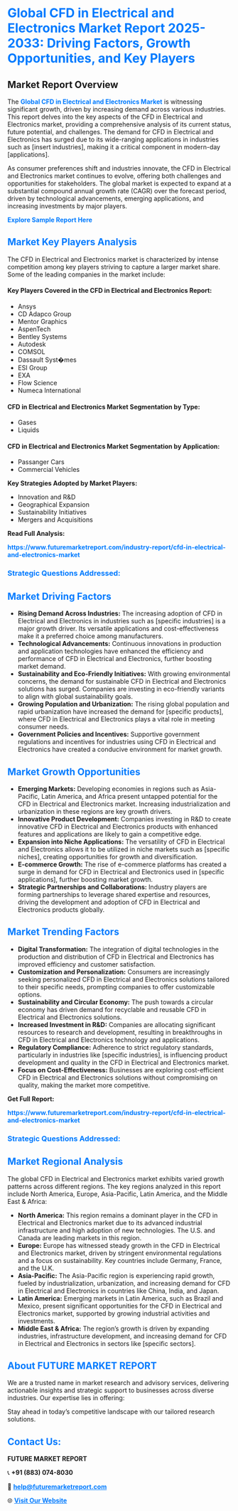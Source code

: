<h1 style="color: #007BFF;">Global CFD in Electrical and Electronics Market Report 2025-2033: Driving Factors, Growth Opportunities, and Key Players</h1>

<section id="overview">
<h2>Market Report Overview</h2>
<p>The <a href="https://www.futuremarketreport.com/industry-report/cfd-in-electrical-and-electronics-market" style="color: #007BFF; text-decoration: none;"><strong>Global CFD in Electrical and Electronics Market</strong></a> is witnessing significant growth, driven by increasing demand across various industries. This report delves into the key aspects of the CFD in Electrical and Electronics market, providing a comprehensive analysis of its current status, future potential, and challenges. The demand for CFD in Electrical and Electronics has surged due to its wide-ranging applications in industries such as [insert industries], making it a critical component in modern-day [applications].</p>
<p>As consumer preferences shift and industries innovate, the CFD in Electrical and Electronics market continues to evolve, offering both challenges and opportunities for stakeholders. The global market is expected to expand at a substantial compound annual growth rate (CAGR) over the forecast period, driven by technological advancements, emerging applications, and increasing investments by major players.</p>
</section>

<section id="overview">
<p><a href="https://www.futuremarketreport.com/request-sample/reportId=32121" style="color: #007BFF; text-decoration: none;"><strong>Explore Sample Report Here</strong></a></p>
</section>

<section id="key-players">
<h2 style="color: #007BFF;">Market Key Players Analysis</h2>
<p>The CFD in Electrical and Electronics market is characterized by intense competition among key players striving to capture a larger market share. Some of the leading companies in the market include:</p>
<h4>Key Players Covered in the CFD in Electrical and Electronics Report:</h4>
<ul><li>Ansys</li><li>CD Adapco Group</li><li>Mentor Graphics</li><li>AspenTech</li><li>Bentley Systems</li><li>Autodesk</li><li>COMSOL</li><li>Dassault Syst�mes</li><li>ESI Group</li><li>EXA</li><li>Flow Science</li><li>Numeca International</li></ul>
<h4>CFD in Electrical and Electronics Market Segmentation by Type:</h4>
<ul><li>Gases</li><li>Liquids</li></ul>

<h4>CFD in Electrical and Electronics Market Segmentation by Application:</h4>
<ul><li>Passanger Cars</li><li>Commercial Vehicles</li></ul>
<p><strong>Key Strategies Adopted by Market Players:</strong></p>
<ul>
<li>Innovation and R&D</li>
<li>Geographical Expansion</li>
<li>Sustainability Initiatives</li>
<li>Mergers and Acquisitions</li>
</ul>
</section>

<section>
<p><strong>Read Full Analysis: </strong></p><a href="https://www.futuremarketreport.com/industry-report/cfd-in-electrical-and-electronics-market" style="color: #007BFF; text-decoration: none;"><strong>https://www.futuremarketreport.com/industry-report/cfd-in-electrical-and-electronics-market</strong></a>
<h3 style="color: #007BFF;">Strategic Questions Addressed:</h3>
</section>

<section id="driving-factors">
<h2 style="color: #007BFF;">Market Driving Factors</h2>
<ul>
<li><strong>Rising Demand Across Industries:</strong> The increasing adoption of CFD in Electrical and Electronics in industries such as [specific industries] is a major growth driver. Its versatile applications and cost-effectiveness make it a preferred choice among manufacturers.</li>
<li><strong>Technological Advancements:</strong> Continuous innovations in production and application technologies have enhanced the efficiency and performance of CFD in Electrical and Electronics, further boosting market demand.</li>
<li><strong>Sustainability and Eco-Friendly Initiatives:</strong> With growing environmental concerns, the demand for sustainable CFD in Electrical and Electronics solutions has surged. Companies are investing in eco-friendly variants to align with global sustainability goals.</li>
<li><strong>Growing Population and Urbanization:</strong> The rising global population and rapid urbanization have increased the demand for [specific products], where CFD in Electrical and Electronics plays a vital role in meeting consumer needs.</li>
<li><strong>Government Policies and Incentives:</strong> Supportive government regulations and incentives for industries using CFD in Electrical and Electronics have created a conducive environment for market growth.</li>
</ul>
</section>

<section id="growth-opportunities">
<h2 style="color: #007BFF;">Market Growth Opportunities</h2>
<ul>
<li><strong>Emerging Markets:</strong> Developing economies in regions such as Asia-Pacific, Latin America, and Africa present untapped potential for the CFD in Electrical and Electronics market. Increasing industrialization and urbanization in these regions are key growth drivers.</li>
<li><strong>Innovative Product Development:</strong> Companies investing in R&D to create innovative CFD in Electrical and Electronics products with enhanced features and applications are likely to gain a competitive edge.</li>
<li><strong>Expansion into Niche Applications:</strong> The versatility of CFD in Electrical and Electronics allows it to be utilized in niche markets such as [specific niches], creating opportunities for growth and diversification.</li>
<li><strong>E-commerce Growth:</strong> The rise of e-commerce platforms has created a surge in demand for CFD in Electrical and Electronics used in [specific applications], further boosting market growth.</li>
<li><strong>Strategic Partnerships and Collaborations:</strong> Industry players are forming partnerships to leverage shared expertise and resources, driving the development and adoption of CFD in Electrical and Electronics products globally.</li>
</ul>
</section>

<section id="trending-factors">
<h2 style="color: #007BFF;">Market Trending Factors</h2>
<ul>
<li><strong>Digital Transformation:</strong> The integration of digital technologies in the production and distribution of CFD in Electrical and Electronics has improved efficiency and customer satisfaction.</li>
<li><strong>Customization and Personalization:</strong> Consumers are increasingly seeking personalized CFD in Electrical and Electronics solutions tailored to their specific needs, prompting companies to offer customizable options.</li>
<li><strong>Sustainability and Circular Economy:</strong> The push towards a circular economy has driven demand for recyclable and reusable CFD in Electrical and Electronics solutions.</li>
<li><strong>Increased Investment in R&D:</strong> Companies are allocating significant resources to research and development, resulting in breakthroughs in CFD in Electrical and Electronics technology and applications.</li>
<li><strong>Regulatory Compliance:</strong> Adherence to strict regulatory standards, particularly in industries like [specific industries], is influencing product development and quality in the CFD in Electrical and Electronics market.</li>
<li><strong>Focus on Cost-Effectiveness:</strong> Businesses are exploring cost-efficient CFD in Electrical and Electronics solutions without compromising on quality, making the market more competitive.</li>
</ul>
</section>

<section>
<p><strong>Get Full Report: </strong></p><a href="https://www.futuremarketreport.com/industry-report/cfd-in-electrical-and-electronics-market" style="color: #007BFF; text-decoration: none;"><strong>https://www.futuremarketreport.com/industry-report/cfd-in-electrical-and-electronics-market</strong></a>
<h3 style="color: #007BFF;">Strategic Questions Addressed:</h3>
</section>


<section id="regional-analysis">
<h2 style="color: #007BFF;">Market Regional Analysis</h2>
<p>The global CFD in Electrical and Electronics market exhibits varied growth patterns across different regions. The key regions analyzed in this report include North America, Europe, Asia-Pacific, Latin America, and the Middle East & Africa:</p>
<ul>
<li><strong>North America:</strong> This region remains a dominant player in the CFD in Electrical and Electronics market due to its advanced industrial infrastructure and high adoption of new technologies. The U.S. and Canada are leading markets in this region.</li>
<li><strong>Europe:</strong> Europe has witnessed steady growth in the CFD in Electrical and Electronics market, driven by stringent environmental regulations and a focus on sustainability. Key countries include Germany, France, and the U.K.</li>
<li><strong>Asia-Pacific:</strong> The Asia-Pacific region is experiencing rapid growth, fueled by industrialization, urbanization, and increasing demand for CFD in Electrical and Electronics in countries like China, India, and Japan.</li>
<li><strong>Latin America:</strong> Emerging markets in Latin America, such as Brazil and Mexico, present significant opportunities for the CFD in Electrical and Electronics market, supported by growing industrial activities and investments.</li>
<li><strong>Middle East & Africa:</strong> The region’s growth is driven by expanding industries, infrastructure development, and increasing demand for CFD in Electrical and Electronics in sectors like [specific sectors].</li>
</ul>
</section>

<footer>
<h2 style="color: #007BFF;">About FUTURE MARKET REPORT</h2>
<p>We are a trusted name in market research and advisory services, delivering actionable insights and strategic support to businesses across diverse industries. Our expertise lies in offering:</p>

<p>Stay ahead in today’s competitive landscape with our tailored research solutions.</p>

<h2 style="color: #007BFF;">Contact Us:</h2>
<p><strong>FUTURE MARKET REPORT</strong></p>
<p>📞 <strong>+91 (883) 074-8030</strong></p>
<p>📧 <strong><a href="mailto:help@futuremarketreport.com" style="color: #007BFF;">help@futuremarketreport.com</a></strong></p>
<p>🌐 <strong><a href="https://www.futuremarketreport.com/" style="color: #007BFF;">Visit Our Website</a></strong></p>
</footer>